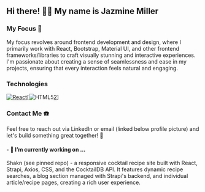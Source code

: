 ## Hi there! 👋🏽 My name is Jazmine Miller

### My Focus 🔭

My focus revolves around frontend development and design, where I primarily work with React, Bootstrap, Material UI, and other frontend frameworks/libraries to craft visually stunning and interactive experiences. I'm passionate about creating a sense of seamlessness and ease in my projects, ensuring that every interaction feels natural and engaging.

### Technologies 
[![React](https://camo.githubusercontent.com/98ce3f27aec475c03ad0441a7d4092f6b956814c7adc7f0049689dccedb82f1d/68747470733a2f2f6564656e742e6769746875622e696f2f537570657254696e7949636f6e732f696d616765732f7376672f72656163742e737667)][1][![HTML5](https://camo.githubusercontent.com/72e5df59529a42423d671ba4c02bfb327d917517bfff18595c5e5dc17a5abece/68747470733a2f2f6564656e742e6769746875622e696f2f537570657254696e7949636f6e732f696d616765732f7376672f68746d6c352e737667)[2]]

### Contact Me ☎️
Feel free to reach out via LinkedIn or email (linked below profile picture) and let's build something great together! 🚀

#### - 🌱  I’m currently working on ...

Shakn (see pinned repo) - a responsive cocktail recipe site built with React, Strapi, Axios, CSS, and the CocktailDB API. It features dynamic recipe searches, a blog section managed with Strapi's backend, and individual article/recipe pages, creating a rich user experience.


[1]: https://react.dev/
[2]: https://www.w3schools.com/html/

<!--
[2] HTML5
[3] CSS5
[4] Bootstrap
[5] Sass
[6] Javascript
[7] node.js
[8] 
**jazdmiller/jazdmiller** is a ✨ _special_ ✨ repository because its `README.md` (this file) appears on your GitHub profile.

Here are some ideas to get you started:

- 🌱 I’m currently learning ...
- 👯 I’m looking to collaborate on ...
- 🤔 I’m looking for help with ...
- 💬 Ask me about ...
- 📫 How to reach me: ...
- 😄 Pronouns: ...
- ⚡ Fun fact: ...
-->
